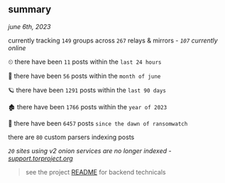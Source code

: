 
## summary
_june 6th, 2023_

currently tracking `149` groups across `267` relays & mirrors - _`107` currently online_

⏲ there have been `11` posts within the `last 24 hours`

🦈 there have been `56` posts within the `month of june`

🪐 there have been `1291` posts within the `last 90 days`

🏚 there have been `1766` posts within the `year of 2023`

🦕 there have been `6457` posts `since the dawn of ransomwatch`

there are `80` custom parsers indexing posts

_`20` sites using v2 onion services are no longer indexed - [support.torproject.org](https://support.torproject.org/onionservices/v2-deprecation/)_

> see the project [README](https://github.com/joshhighet/ransomwatch#ransomwatch--) for backend technicals
